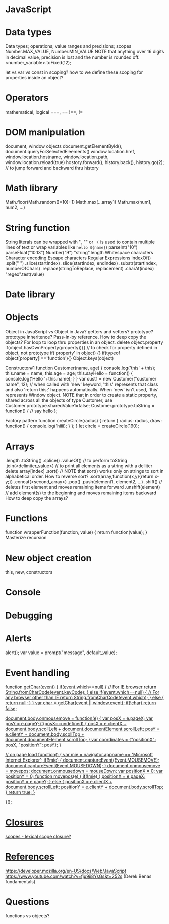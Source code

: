 # JavaScript

# Data types
Data types; operations; value ranges and precisions; scopes
Number.MAX_VALUE, Number.MIN_VALUE
NOTE that anything over 16 digits in decimal value, precision is lost and the number is rounded off.
<number_variable>.toFixed(12);

let vs var vs const in scoping? how to we define these scoping for properties inside an object?

# Operators
mathematical, logical
===, ==
!==, !=

# DOM manipulation
document, window objects
document.getElementById(), document.queryForSelectedEleements()
window.location.href, window.location.hostname, window.location.path, window.location.reload(true)
hostory.forward(), history.back(), history.go(2); // to jump forward and backward thru history

# Math library
Math.floor(Math.random()*10)+1)
Math.max(...array1)
Math.max(num1, num2, ...)

# String function
String literals can be wrapped with '', "" or `` (`` is used to contain multiple lines of text or wrap variables like `hello ${name}`)
parseInt("10")
parseFloat("10.13")
Number("9")
"string".length
Whitespace characters
Character encoding
Escape characters
Regular Expressions
indexOf()
.split(" ")
.slice(startIndex)
.slice(startIndex, endIndex)
.substr(startIndex, numberOfChars)
.replace(stringToReplace, replacement)
.charAt(index)
"regex".test(value)


# Date library

# Objects
Object in JavaScript vs Object in Java?
getters and setters?
prototype? prototype inheritence?
Pass-in-by reference.  How to deep copy the objects?
For loop to loop thru properties in an object.
delete object.property
if(object.hasOwnProperty(property)){} // to check for property defined in object, not prototype
if('property' in object) {}
if(typeof object[property]!=='function'){}
Object.keys(object)

Constructor#1
function Customer(name, age) {
  console.log('this' + this);
  this.name = name;
  this.age = age;
  this.sayHello = function() {
    console.log('Hello '+this.name);
  }
}
var cust1 = new Customer("customer name", 12); // when called with 'new' keyword, 'this' represents that class and also 'return this;' happens automatically. When 'new' isn't used, 'this' represents Window object.
NOTE that in order to create a static property, shared across all the objects of type Customer, use Customer.prototype.sharedValue1=false;
Customer.prototype.toString = function() { // say hello };

Factory pattern
function createCircle(radius) {
  return {
    radius: radius,
    draw: function() {
      console.log('hiiii);
    }
  };
}
let circle = createCircle(190);


# Arrays
.length
.toString()
.splice()
.valueOf() // to perform toString
.join(<delimiter_value>) // to print all elements as a string with a deliiter
delete array[index]
.sort() // NOTE that sort() works only on strings to sort in alphabetical order. How to reverse sort?
.sort(array,function(x,y){return x-y;})
.concat(<second_array>)
.pop()
.push(element1, element2, ...)
.shift() // deletes first element and moves remaining items forward
.unshift(element) // add element(s) to the beginning and moves remaining items backward
How to deep copy the arrays?

# Functions
function wrapperFunction(function, value) {
  return function(value);
}
Masterize recursion

# New object creation
this, new, constructors

# Console

# Debugging

# Alerts
alert();
var value = prompt("message", default_value);

# Event handling
<a href="JavaScript:void(0)" />
function getChar(event) {
  if(event.which==null) { // For IE browser
    return String.fromCharCode(event.keyCode);
  } else if(event.which==null) { // For any browser other than IE
    return String.fromCharCode(event.which);
  } else {
    return null;
  }
}
var char = getChar(event || window.event); if(!char) return false;

document.body.onmousemove = function(e) {
  var posX = e.pageX;
  var posY = e.pageY;
  if(posX==undefined) {
    posX = e.clientX + document.body.scollLeft + document.documentElement.scrollLeft;
    posY = e.clientY + document.body.scollTop + document.documentElement.scrollTop;
  }
  var coordinates = {"positionX": posX, "positionY": posY};
}

// on page load
function() {
  var mie = navigator.appname == 'Microsoft Internet Explorer';
  if(!mie) {
    document.captureEvent(Event.MOUSEMOVE);
    document.captureEvent(Event.MOUSEDOWN);
  }
  document.onmousemove = movepos;
  document.onmousedown = mouseDown;
  var positionX = 0;
  var positionY = 0;
  function movepos(e) {
    if(!mie) {
      positionX = e.pageX;
      positionY = e.pageY;
    } else {
      positionX = e.clientX + document.body.scrollLeft;
      positionY = e.clientY + document.body.scrollTop;
    }
    return true;
  }

}();

# Closures
scopes - lexical scope
closure?

# References
https://developer.mozilla.org/en-US/docs/Web/JavaScript
https://www.youtube.com/watch?v=fju9ii8YsGs&t=252s (Derek Benas fundamentals)

# Questions
functions vs objects?
